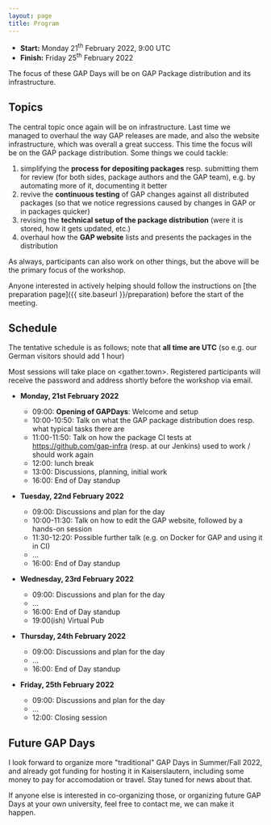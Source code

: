 ```yaml
---
layout: page
title: Program
---
```



* __Start:__ Monday 21<sup>th</sup> February 2022, 9:00 UTC
* __Finish:__ Friday 25<sup>th</sup> February 2022

The focus of these GAP Days will be on GAP Package distribution
and its infrastructure.

## Topics

The central topic once again will be on infrastructure. Last time we managed
to overhaul the way GAP releases are made, and also the website
infrastructure, which was overall a great success. This time the focus will be
on the GAP package distribution. Some things we could tackle:

1. simplifying the **process for depositing packages** resp. submitting them for
   review (for both sides, package authors and the GAP team), e.g. by automating
   more of it, documenting it better
2. revive the **continuous testing** of GAP changes against all distributed
   packages (so that we notice regressions caused by changes in GAP or in
   packages quicker)
3. revising the **technical setup of the package distribution** (were it is stored, how it gets updated, etc.)
4. overhaul how the **GAP website** lists and presents the packages in the distribution

As always, participants can also work on other things, but the above will be
the primary focus of the workshop.

Anyone interested in actively helping should follow the instructions on
[the preparation page]({{ site.baseurl }}/preparation) before the start of
the meeting.

## Schedule
The tentative schedule is as follows; note that **all time are UTC** (so e.g.
our German visitors should add 1 hour)

Most sessions will take place on <gather.town>. Registered participants will receive the password
and address shortly before the workshop via email.

- **Monday, 21st February 2022**
  - 09:00: **Opening of GAPDays**:  Welcome and setup
  - 10:00-10:50: Talk on what the GAP package distribution does resp. what typical tasks there are
  - 11:00-11:50: Talk on how the package CI tests at <https://github.com/gap-infra> (resp. at our Jenkins) used to work / should work again
  - 12:00: lunch break
  - 13:00: Discussions, planning, initial work
  - 16:00: End of Day standup

- **Tuesday, 22nd February 2022**
  - 09:00: Discussions and plan for the day
  - 10:00-11:30: Talk on how to edit the GAP website, followed by a hands-on session
  - 11:30-12:20: Possible further talk (e.g. on Docker for GAP and using it in CI)
  - ...
  - 16:00: End of Day standup
- **Wednesday, 23rd February 2022**
  - 09:00: Discussions and plan for the day
  - ...
  - 16:00: End of Day standup
  - 19:00(ish) Virtual Pub
- **Thursday, 24th February 2022**
  - 09:00: Discussions and plan for the day
  - ...
  - 16:00: End of Day standup
- **Friday, 25th February 2022**
  - 09:00: Discussions and plan for the day
  - ...
  - 12:00: Closing session



## Future GAP Days

I look forward to organize more "traditional" GAP Days in Summer/Fall 2022,
and already got funding for hosting it in Kaiserslautern, including some money
to pay for accomodation or travel. Stay tuned for news about that.

If anyone else is interested in co-organizing those, or organizing future GAP
Days at your own university, feel free to contact me, we can make it happen.
